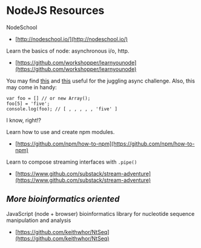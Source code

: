 # NodeJS Resources

NodeSchool
* [http://nodeschool.io/](http://nodeschool.io/)

Learn the basics of node: asynchronous i/o, http.
* [https://github.com/workshopper/learnyounode](https://github.com/workshopper/learnyounode)

You may find [this](http://howtonode.org/control-flow) and 
[this](https://github.com/nodeschool/discussions/issues/203) useful for the
juggling async challenge. Also, this may come in handy:
```
var foo = [] // or new Array();
foo[5] = 'five';
console.log(foo); // [ , , , , , 'five' ]
```
I know, right!?

Learn how to use and create npm modules.
* [https://github.com/npm/how-to-npm](https://github.com/npm/how-to-npm)

Learn to compose streaming interfaces with `.pipe()`
* [https://www.github.com/substack/stream-adventure](https://www.github.com/substack/stream-adventure)

## *More bioinformatics oriented*
JavaScript (node + browser) bioinformatics library for nucleotide sequence manipulation and analysis
* [https://github.com/keithwhor/NtSeq](https://github.com/keithwhor/NtSeq)

